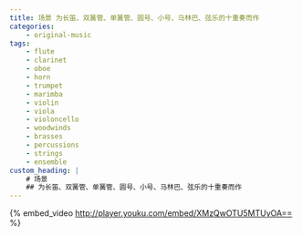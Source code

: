 ```yaml
---
title: 场景 为长笛、双簧管、单簧管、圆号、小号、马林巴、弦乐的十重奏而作
categories:
    - original-music
tags:
    - flute
    - clarinet
    - oboe
    - horn
    - trumpet
    - marimba
    - violin
    - viola
    - violoncello
    - woodwinds
    - brasses
    - percussions
    - strings
    - ensemble
custom_heading: |
    # 场景
    ## 为长笛、双簧管、单簧管、圆号、小号、马林巴、弦乐的十重奏而作
---
```

{% embed_video http://player.youku.com/embed/XMzQwOTU5MTUyOA== %}
